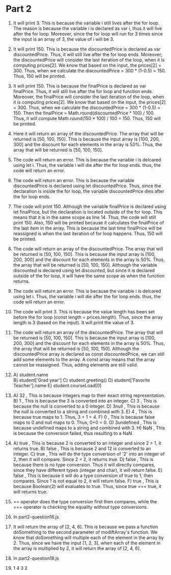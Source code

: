 # Part 2
1. It will print 3. This is because the variable i still lives after the for loop. The reason is because the variable i is declared as var i, thus it will live after the for loop. Moreover, since the for loop will run for 3 times since the input is an array of 3, the value of i will be 3.
2. It will print 150. This is because the discountedPrice is declared as var discountedPrice. Thus, it will still live after the for loop ends. Moreover, the discountedPrice will consider the last iteration of the loop, when it is computing prices[2]. We know that based on the input, the prices[2] = 300. Thus, when we calculate the discountedPrice = 300 * (1-0.5) = 150. Thus, 150 will be printed.
3. It will print 150. This is because the finalPrice is declared as var finalPrice. Thus, it will still live after the for loop and function ends. Moreover, the finalPrice will consider the last iteration of the loop, when it is computing prices[2]. We know that based on the input, the prices[2] = 300. Thus, when we calculate the discountedPrice = 300 * (1-0.5) = 150. Then the finalPrice = Math.round(discountedPrice * 100) / 100. Thus, it will compute Math.round(150 * 100) / 100 = 150. Thus, 150 will be printed.
4. Here it will return an array of the discountedPrice. The array that will be returned is [50, 100, 150]. This is because the input array is [100, 200, 300] and the discount for each elements in the array is 50%. Thus, the array that will be returned is [50, 100, 150].
5. The code will return an error. This is because the variable i is delcared using let i. Thus, the variable i will die after the for loop ends. thus, the code will return an error.
6. The code will return an error. This is because the variable discountedPrice is declared using let discountedPrice. Thus, since the declaration is inside the for loop, the variable discountedPrice dies after the for loop ends.
7. The code will print 150. Although the variable finalPrice is declared using let finalPrice, but the declaration is located outside of the for loop. This means that it is in the same scope as line 14. Thus, the code will still print 150. Also, 150 will be printed because it calculates the finalPrice of the last item in the array. This is because the last time finalPrice will be reassigned is when the last iteration of for loop happens. Thus, 150 will be printed.
8. The code will return an array of the discountedPrice. The array that will be returned is [50, 100, 150]. This is because the input array is [100, 200, 300] and the discount for each elements in the array is 50%. Thus, the array that will be returned is [50, 100, 150]. Although the variable discounted is declared using let discounted, but since it is declared outside of the for loop, it will have the same scope as when the function returns.
9. The code will return an error. This is because the variable i is delcared using let i. Thus, the variable i will die after the for loop ends. thus, the code will return an error.
10. The code will print 3. This is because the value length has been set before the for loop (const length = prices.length). Thus, since the array length is 3 (based on the input). It will print the value of 3.
11. The code will return an array of the discountedPrice. The array that will be returned is [50, 100, 150]. This is because the input array is [100, 200, 300] and the discount for each elements in the array is 50%. Thus, the array that will be returned is [50, 100, 150]. Although the discountedPrice array is declared as const discountedPrice, we can still add some elements to the array. A const array means that the array cannot be reassigned. Thus, adding elements are still valid.
12. A) student.name \
    B) student['Grad year']
    C) student.greeting()
    D) student['Favorite Teacher'].name
    E) student.courseLoad[0]

13. A) 32 , This is because integers map to their exact string representation.
    B) 1 , This is because the 3 is converted into an integer.
    C) 3 , This is because the null is converted to a 0 integer.
    D) 3null , This is because the null is converted to a string and combined with 3.
    E) 4 , This is because true maps to 1. Thus, 3 + 1 = 4.
    F) 0 , This is because false maps to 0 and null maps to 0. Thus, 0+0 = 0.
    G) 3undefined , This is because undefined maps to a string and combined with 3. 
    H) NaN , This is because the conversion failed, thus resulting to a NaN.

14. A) true , This is because 2 is converted to an integer and since 2 > 1, it returns true.
    B) false , This is because 2 and 12 is converted to an integer.
    C) true , This will do the type conversion of '2' into an integer of 2, then it will compare. Since 2 = 2, it returns true.
    D) false , This is because there is no type conversion. Thus it will directly compares, since they have different types (integer and char), it will return false.
    E) false , This is because it will do a type conversion of true to 1, then compares. Since 1 is not equal to 2, it will return false.
    F) true , This is because Boolean(2) will evaluates to true. Thus, since true === true, it will returns true.

15. == operator does the type conversion first then compares, while the === operator is checking the equality without type conversions.
16. In part2-question16.js
17. It will return the array of [2, 4, 6]. This is because we pass a function doSomething to the second parameter of modiftArray's function. We know that doSomething will multiple each of the element in the array by 2. Thus, since we have the input [1, 2, 3], when each of the element in the array is multiplied by 2, it will return the array of [2, 4, 6].
18. In part2-question18.js
19. 1
    4
    3
    2
